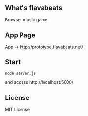 
## What's flavabeats

Browser music game.

## App Page

App -> http://prototype.flavabeats.net/

## Start

```node server.js```

and access http://localhost:5000/

## License

MIT License
